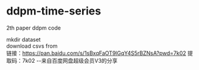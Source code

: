 # ddpm-time-series
2th paper ddpm code

mkdir dataset  
download csvs from   
链接：https://pan.baidu.com/s/1sBxqFaOT9lGqY4S5rBZNsA?pwd=7k02 
提取码：7k02 
--来自百度网盘超级会员V3的分享
